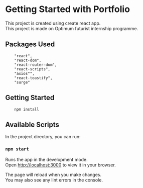 # Getting Started with Portfolio

This project is created using create react app.\
This project is made on Optimum futurist internship programme.

## Packages Used

```
    "react",
    "react-dom",
    "react-router-dom",
    "react-scripts",
    "axios"",
    "react-toastify",
    "surge"
```

## Getting Started

```
    npm install
```

## Available Scripts

In the project directory, you can run:

### `npm start`

Runs the app in the development mode.\
Open [http://localhost:3000](http://localhost:3000) to view it in your browser.

The page will reload when you make changes.\
You may also see any lint errors in the console.

